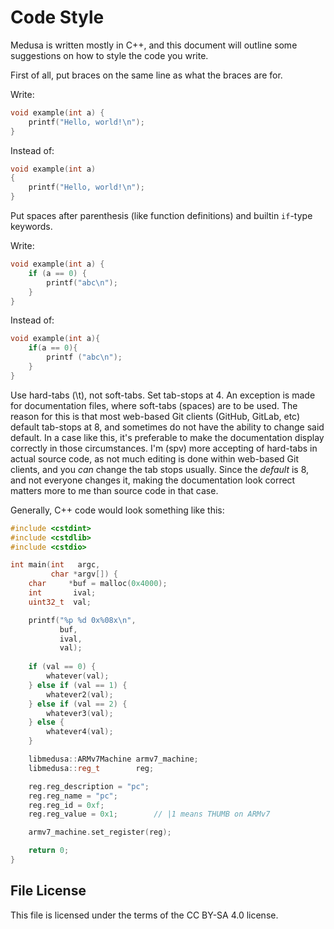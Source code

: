 # Code Style
Medusa is written mostly in C++, and this document will outline some suggestions
on how to style the code you write.

First of all, put braces on the same line as what the braces are for.

Write:
```c++
void example(int a) {
    printf("Hello, world!\n");
}
```
Instead of:
```c++
void example(int a)
{
    printf("Hello, world!\n");
}
```

Put spaces after parenthesis (like function definitions) and builtin `if`-type keywords.

Write:
```c++
void example(int a) {
    if (a == 0) {
        printf("abc\n");
    }
}
```
Instead of:
```c++
void example(int a){
    if(a == 0){
        printf ("abc\n");
    }
}
```

Use hard-tabs (\t), not soft-tabs. Set tab-stops at 4. An exception is made for
documentation files, where soft-tabs (spaces) are to be used. The reason for
this is that most web-based Git clients (GitHub, GitLab, etc) default tab-stops
at 8, and sometimes do not have the ability to change said default. In a case
like this, it's preferable to make the documentation display correctly in those
circumstances. I'm (spv) more accepting of hard-tabs in actual source code, as
not much editing is done within web-based Git clients, and you *can* change the
tab stops usually. Since the *default* is 8, and not everyone changes it, making
the documentation look correct matters more to me than source code in that case.

Generally, C++ code would look something like this:
```c++
#include <cstdint>
#include <cstdlib>
#include <cstdio>

int main(int   argc,
         char *argv[]) {
    char     *buf = malloc(0x4000);
    int       ival;
    uint32_t  val;

    printf("%p %d 0x%08x\n",
           buf,
           ival,
           val);
    
    if (val == 0) {
        whatever(val);
    } else if (val == 1) {
        whatever2(val);
    } else if (val == 2) {
        whatever3(val);
    } else {
        whatever4(val);
    }

    libmedusa::ARMv7Machine armv7_machine;
    libmedusa::reg_t        reg;

    reg.reg_description = "pc";
    reg.reg_name = "pc";
    reg.reg_id = 0xf;
    reg.reg_value = 0x1;        // |1 means THUMB on ARMv7

    armv7_machine.set_register(reg);

    return 0;
}
```

## File License
This file is licensed under the terms of the CC BY-SA 4.0 license.